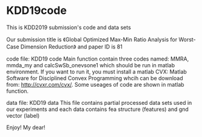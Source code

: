 # KDD19code

This is KDD2019 submission's code and data sets

Our submission title is 《Global Optimized Max-Min Ratio Analysis for Worst-Case Dimension Reduction》 and paper ID is 81

code file: KDD19 code
Main function contain three codes named: MMRA, mmda_my and calcSwSb_onevsone1 which should be run in matlab environment. If you want to run it, you must install a matlab CVX: Matlab Software for Disciplined Convex Programming whcih can be download from: http://cvxr.com/cvx/. Some useages of code are shown in matlab function.

data file: KDD19 data
This file contains partial processed data sets used in our experiments and each data contains fea structure (features) and gnd vector (label)

Enjoy! My dear!
